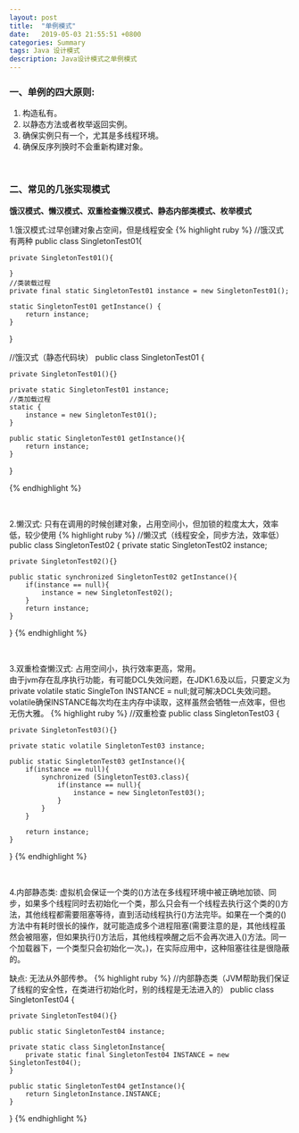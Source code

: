 ```yaml
---
layout: post
title:  "单例模式"
date:   2019-05-03 21:55:51 +0800
categories: Summary
tags: Java 设计模式
description: Java设计模式之单例模式
---
```


### 一、单例的四大原则: 

1. 构造私有。   
2. 以静态方法或者枚举返回实例。   
3. 确保实例只有一个，尤其是多线程环境。   
4. 确保反序列换时不会重新构建对象。  

<br/>

### 二、常见的几张实现模式
**饿汉模式、懒汉模式、双重检查懒汉模式、静态内部类模式、枚举模式**

1.饿汉模式:过早创建对象占空间，但是线程安全
{% highlight ruby %}
//饿汉式有两种
public class SingletonTest01{

    private SingletonTest01(){

    }
    //类装载过程
    private final static SingletonTest01 instance = new SingletonTest01();

    static SingletonTest01 getInstance() {
        return instance;
    }
}

//饿汉式（静态代码块）
public class SingletonTest01 {

    private SingletonTest01(){}

    private static SingletonTest01 instance;
    //类加载过程
    static {
        instance = new SingletonTest01();
    }

    public static SingletonTest01 getInstance(){
        return instance;
    }
}

{% endhighlight %} 


<br/>

2.懒汉式: 只有在调用的时候创建对象，占用空间小，但加锁的粒度太大，效率低，较少使用
{% highlight ruby %}
//懒汉式（线程安全，同步方法，效率低）
public class SingletonTest02 {
    private static SingletonTest02 instance;

    private SingletonTest02(){}

    public static synchronized SingletonTest02 getInstance(){
        if(instance == null){
            instance = new SingletonTest02();
        }
        return instance;
    }
}
{% endhighlight %} 

<br/>

3.双重检查懒汉式: 占用空间小，执行效率更高，常用。   
由于jvm存在乱序执行功能，有可能DCL失效问题，在JDK1.6及以后，只要定义为private volatile static SingleTon INSTANCE = null;就可解决DCL失效问题。volatile确保INSTANCE每次均在主内存中读取，这样虽然会牺牲一点效率，但也无伤大雅。
{% highlight ruby %}
//双重检查
public class SingletonTest03 {

    private SingletonTest03(){}

    private static volatile SingletonTest03 instance;

    public static SingletonTest03 getInstance(){
        if(instance == null){
            synchronized (SingletonTest03.class){
                if(instance == null){
                    instance = new SingletonTest03();
                }
            }
        }

        return instance;
    }
}
{% endhighlight %} 

<br/>

4.内部静态类: 虚拟机会保证一个类的<clinit>()方法在多线程环境中被正确地加锁、同步，如果多个线程同时去初始化一个类，那么只会有一个线程去执行这个类的<clinit>()方法，其他线程都需要阻塞等待，直到活动线程执行<clinit>()方法完毕。如果在一个类的<clinit>()方法中有耗时很长的操作，就可能造成多个进程阻塞(需要注意的是，其他线程虽然会被阻塞，但如果执行<clinit>()方法后，其他线程唤醒之后不会再次进入<clinit>()方法。同一个加载器下，一个类型只会初始化一次。)，在实际应用中，这种阻塞往往是很隐蔽的。   

缺点: 无法从外部传参。
{% highlight ruby %}
//内部静态类（JVM帮助我们保证了线程的安全性，在类进行初始化时，别的线程是无法进入的）
public class SingletonTest04 {

    private SingletonTest04(){}

    public static SingletonTest04 instance;

    private static class SingletonInstance{
        private static final SingletonTest04 INSTANCE = new SingletonTest04();
    }

    public static SingletonTest04 getInstance(){
        return SingletonInstance.INSTANCE;
    }
}
{% endhighlight %} 
